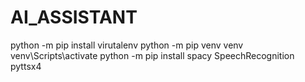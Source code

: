 # AI_ASSISTANT
python -m pip install virutalenv
python -m pip venv venv
venv\Scripts\activate
python -m pip install spacy SpeechRecognition pyttsx4
